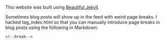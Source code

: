 This website was built using [Beautiful Jekyll](https://github.com/daattali/beautiful-jekyll).

Sometimes blog posts will show up in the feed with weird page breaks. I hacked tag_index.html so that you can manually introduce page breaks in blog posts using the following in Markdown:

`<!--break-->`
